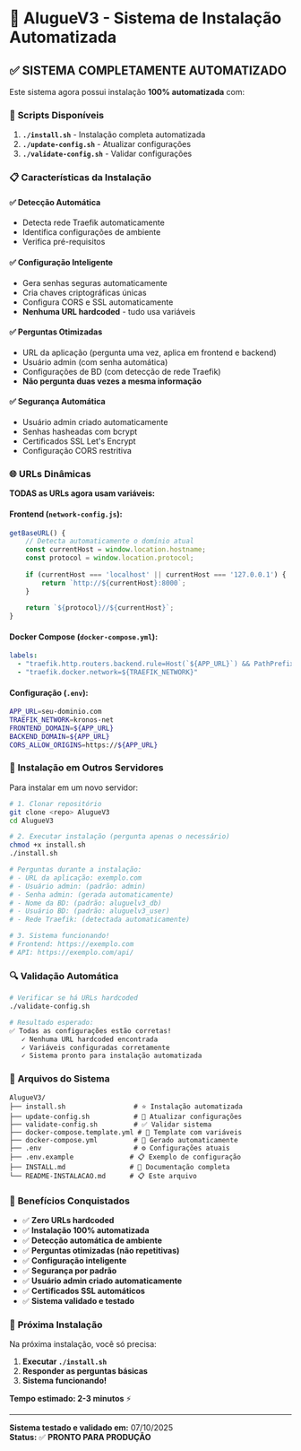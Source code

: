 # 🚀 AlugueV3 - Sistema de Instalação Automatizada

## ✅ **SISTEMA COMPLETAMENTE AUTOMATIZADO**

Este sistema agora possui instalação **100% automatizada** com:

### 🔧 **Scripts Disponíveis**

1. **`./install.sh`** - Instalação completa automatizada
2. **`./update-config.sh`** - Atualizar configurações
3. **`./validate-config.sh`** - Validar configurações

### 📋 **Características da Instalação**

#### ✅ **Detecção Automática**
- Detecta rede Traefik automaticamente
- Identifica configurações de ambiente
- Verifica pré-requisitos

#### ✅ **Configuração Inteligente**
- Gera senhas seguras automaticamente
- Cria chaves criptográficas únicas
- Configura CORS e SSL automaticamente
- **Nenhuma URL hardcoded** - tudo usa variáveis

#### ✅ **Perguntas Otimizadas**
- URL da aplicação (pergunta uma vez, aplica em frontend e backend)
- Usuário admin (com senha automática)
- Configurações de BD (com detecção de rede Traefik)
- **Não pergunta duas vezes a mesma informação**

#### ✅ **Segurança Automática**
- Usuário admin criado automaticamente
- Senhas hasheadas com bcrypt
- Certificados SSL Let's Encrypt
- Configuração CORS restritiva

### 🌐 **URLs Dinâmicas**

**TODAS as URLs agora usam variáveis:**

#### Frontend (`network-config.js`):
```javascript
getBaseURL() {
    // Detecta automaticamente o domínio atual
    const currentHost = window.location.hostname;
    const protocol = window.location.protocol;
    
    if (currentHost === 'localhost' || currentHost === '127.0.0.1') {
        return `http://${currentHost}:8000`;
    }
    
    return `${protocol}//${currentHost}`;
}
```

#### Docker Compose (`docker-compose.yml`):
```yaml
labels:
  - "traefik.http.routers.backend.rule=Host(`${APP_URL}`) && PathPrefix(`/api`)"
  - "traefik.docker.network=${TRAEFIK_NETWORK}"
```

#### Configuração (`.env`):
```bash
APP_URL=seu-dominio.com
TRAEFIK_NETWORK=kronos-net
FRONTEND_DOMAIN=${APP_URL}
BACKEND_DOMAIN=${APP_URL}
CORS_ALLOW_ORIGINS=https://${APP_URL}
```

### 🎯 **Instalação em Outros Servidores**

Para instalar em um novo servidor:

```bash
# 1. Clonar repositório
git clone <repo> AlugueV3
cd AlugueV3

# 2. Executar instalação (pergunta apenas o necessário)
chmod +x install.sh
./install.sh

# Perguntas durante a instalação:
# - URL da aplicação: exemplo.com
# - Usuário admin: (padrão: admin)
# - Senha admin: (gerada automaticamente)
# - Nome da BD: (padrão: aluguelv3_db)
# - Usuário BD: (padrão: aluguelv3_user)
# - Rede Traefik: (detectada automaticamente)

# 3. Sistema funcionando!
# Frontend: https://exemplo.com
# API: https://exemplo.com/api/
```

### 🔍 **Validação Automática**

```bash
# Verificar se há URLs hardcoded
./validate-config.sh

# Resultado esperado:
✅ Todas as configurações estão corretas!
   ✓ Nenhuma URL hardcoded encontrada
   ✓ Variáveis configuradas corretamente
   ✓ Sistema pronto para instalação automatizada
```

### 📁 **Arquivos do Sistema**

```
AlugueV3/
├── install.sh                 # ⭐ Instalação automatizada
├── update-config.sh           # 🔄 Atualizar configurações
├── validate-config.sh         # ✅ Validar sistema
├── docker-compose.template.yml # 📝 Template com variáveis
├── docker-compose.yml         # 🐳 Gerado automaticamente
├── .env                       # ⚙️ Configurações atuais
├── .env.example              # 📋 Exemplo de configuração
├── INSTALL.md                # 📖 Documentação completa
└── README-INSTALACAO.md      # 📋 Este arquivo
```

### 🎉 **Benefícios Conquistados**

- ✅ **Zero URLs hardcoded**
- ✅ **Instalação 100% automatizada**
- ✅ **Detecção automática de ambiente**
- ✅ **Perguntas otimizadas (não repetitivas)**
- ✅ **Configuração inteligente**
- ✅ **Segurança por padrão**
- ✅ **Usuário admin criado automaticamente**
- ✅ **Certificados SSL automáticos**
- ✅ **Sistema validado e testado**

### 🚀 **Próxima Instalação**

Na próxima instalação, você só precisa:

1. **Executar `./install.sh`**
2. **Responder as perguntas básicas**
3. **Sistema funcionando!**

**Tempo estimado: 2-3 minutos** ⚡

---

**Sistema testado e validado em:** 07/10/2025  
**Status:** ✅ **PRONTO PARA PRODUÇÃO**